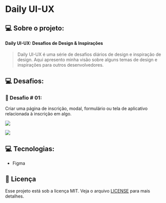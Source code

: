# Daily UI-UX

## 💻 Sobre o projeto:

#### Daily UI-UX: Desafios de Design & Inspirações

<blockquote>
Daily UI-UX é uma série de desafios diários de design e inspiração de design. Aqui apresento minha visão sobre alguns temas de design e inspirações para outros desenvolvedores.
</blockquote>



 ## 💻 Desafios:
 ### 💾 Desafio # 01:

Criar uma página de inscrição, modal, formulário ou tela de aplicativo relacionada à inscrição em algo. 

![](public\daily#001\design\daily#001_signin.png)

![](public\daily#001\design\daily#001_signup.png)




 ## 💻 Tecnologias:

   - Figma




## :memo: Licença

Esse projeto está sob a licença MIT. 
Veja o arquivo [LICENSE](.github/LICENSE.md) para mais detalhes.